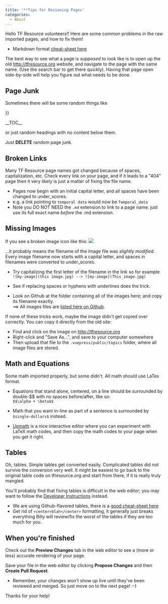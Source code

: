 ```yaml
---
title: '**Tips for Reviewing Pages'
categories:
  - About
---
```


Hello TF Resource volunteers!! Here are some common problems in the raw imported pages, and how to fix them!

- Markdown format [cheat-sheet here](https://github.com/adam-p/markdown-here/wiki/Markdown-Cheatsheet)

The best way to see what a page is _supposed_ to look like is to open up the old <http://tfresource.org> website, and navigate to the page with the same name. (Use the search bar to get there quickly). Having that page open side-by-side will help you figure out what needs to be done.

## Page Junk

Sometimes there will be some random things like

}}

\_\_TOC\_\_

or just random headings with no content below them.

Just **DELETE** random page junk.

## Broken Links

Many TF Resource page names got changed because of spaces, capitalization, etc. Check every link on your page, and if it leads to a "404" page then it very likely is just a matter of fixing the file name.

- Pages now begin with an initial capital letter, and all spaces have been changed to under_scores.
- e.g. a link pointing to `temporal data` would now be `Temporal_data`
- Note you DO NOT NEED the `.md` extension to link to a page name: just use its full exact name _before_ the .md extension.

## Missing Images

If you see a broken image icon like this: ![](/broken_link)

...it probably means the filename of the image file was _slightly modified_. Every image filename now starts with a capital letter, and spaces in filenames were converted to under_scores.

- Try capitalizing the first letter of the filename in the link so for example\
   `![my-image](this image.jpg) --> ![my-image](This_image.jpg)`

- See if replacing spaces or hyphens with underlines does the trick.

- Look on Github at the folder containing all of the images here; and copy its filename exactly.\
   ==> All images files are [listed here on Github](https://github.com/tfresource/tfresource.github.io/tree/source/.vuepress/public/topics).

If none of these tricks work, maybe the image didn't get copied over correctly. You can copy it directly from the old site:

- Find and click on the image on <http://tfresource.org>
- Right-click and "Save As...", and save to your computer somewhere
- Then upload that file to the `.vuepress/public/topics` folder, where all image files are stored.

## Math and Equations

Some math imported properly, but some didn't. All math should use LaTex format.

- Equations that stand alone, centered, on a line should be surrounded by double-\$\$ with no spaces before/after, like so:\
   `$$\alpha + \beta$$`
- Math that you want in-line as part of a sentence is surrounded by `$single-dollars$` instead.

- [Upmath](https://upmath.me/) is a nice interactive editor where you can experiment with LaTeX math codes, and then copy the math codes to your page when you get it right.

## Tables

Oh, tables. Simple tables get converted easily. Complicated tables did not survive the conversion very well. It might be easiest to go back to the original table code on tfresource.org and start from there, if it is really truly mangled.

You'll probably find that fixing tables is difficult in the web editor; you may want to follow the [Developer Instructions](Contributing-Dev-Instructions) instead.

- We are using Github-flavored tables, there is a [good cheat-sheet here](https://github.com/adam-p/markdown-here/wiki/Markdown-Cheatsheet#tables)
- Get rid of `<center>blah</center>` formatting, it generally just breaks everything
  Billy will review/fix the worst of the tables if they are too much for you.

## When you're finished

Check out the **Preview Changes** tab in the web editor to see a (more or less) accurate rendering of your page.

Save your file in the web editor by clicking **Propose Changes** and then **Create Pull Request**.

- Remember, your changes won't show up live until they've been reviewed and merged. So just move on to the next page! :-)

Thanks for your help!
